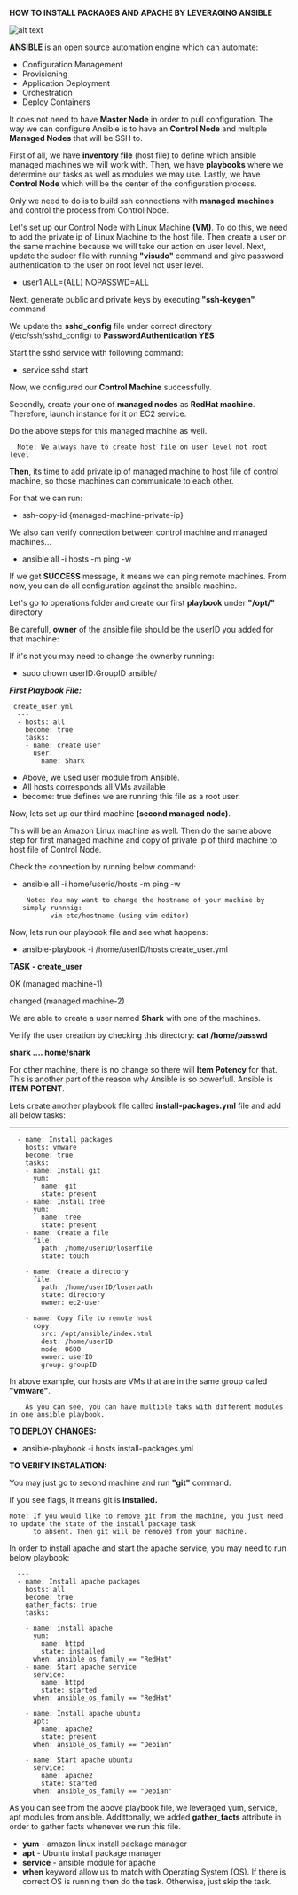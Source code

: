    ****HOW TO INSTALL PACKAGES AND APACHE BY LEVERAGING ANSIBLE****


   ![alt text](https://github.com/tanersa/ansible/blob/feature/ansible-install/Ansible-8.png)


   **ANSIBLE** is an open source automation engine which can automate:
   
   -  Configuration Management
   -  Provisioning
   -  Application Deployment
   -  Orchestration
   -  Deploy Containers


   It does not need to have **Master Node** in order to pull configuration.
   The way we can configure Ansible is to have an **Control Node** and multiple **Managed Nodes** that will be SSH to.
   
   First of all, we have **inventory file** (host file) to define which ansible managed machines we will work with. Then, we have **playbooks** where we determine our 
   tasks as well as modules we may use. Lastly, we have **Control Node** which will be the center of the configuration process.
   
   Only we need to do is to build ssh connections with **managed machines** and control the process from Control Node.
   
   Let's set up our Control Node with Linux Machine **(VM)**. To do this, we need to add the private ip of Linux Machine to the host file.
   Then create a user on the same machine because we will take our action on user level. 
   Next, update the sudoer file with running **"visudo"** command and give password authentication to the user on root level not user level.
   
   -  user1    ALL=(ALL)     NOPASSWD=ALL

   Next, generate public and private keys by executing **"ssh-keygen"** command
   
   We update the **sshd_config** file under correct directory (/etc/ssh/sshd_config) to **PasswordAuthentication  YES**
   
   Start the sshd service with following command:
   -  service sshd start
   
   Now, we configured our **Control Machine** successfully.
   
   Secondly, create your one of **managed nodes** as **RedHat machine**. Therefore, launch instance for it on EC2 service. 
   
   Do the above steps for this managed machine as well.
   
      Note: We always have to create host file on user level not root level
      
**Then**, its time to add private ip of managed machine to host file of control machine, so those machines can communicate to each other.

   For that we can run:  
   -  ssh-copy-id {managed-machine-private-ip}

   We also can verify connection between control machine and managed machines...
   -  ansible all -i hosts -m ping -w


  If we get **SUCCESS** message, it means we can ping remote machines. From now, you can do all configuration against the ansible machine.
  
  Let's go to operations folder and create our first **playbook** under **"/opt/"** directory
  
  Be carefull, **owner** of the ansible file should be the userID you added for that machine:
  
  If it's not you may need to change the ownerby running:
  
   -  sudo chown userID:GroupID ansible/  

**_First Playbook File:_**
     
     create_user.yml 
      ---
      - hosts: all
        become: true
        tasks:
        - name: create user
          user:
            name: Shark
    
   -  Above, we used user module from Ansible.
   -  All hosts corresponds all VMs available
   -  become: true defines we are running this file as a root user.
   
   Now, lets set up our third machine **(second managed node)**.
   
   This will be an Amazon Linux machine as well. Then do the same above step for first managed machine and copy of private ip of third machine to host file of          Control Node.
   
   Check the connection by running below command:
   -  ansible all -i home/userid/hosts -m ping -w
   
           Note: You may want to change the hostname of your machine by simply runnnig:
                 vim etc/hostname (using vim editor)    
                 
                 
  Now, lets run our playbook file and see what happens:
    
   -  ansible-playbook -i /home/userID/hosts create_user.yml

 **TASK - create_user**
 
 OK         (managed machine-1)
 
 changed    (managed machine-2)

   We are able to create a user named **Shark** with one of the machines. 

   Verify the user creation by checking this directory:
   **cat /home/passwd**

   **shark .... home/shark**
   
   For other machine, there is no change so there will **Item Potency** for that.
   This is another part of the reason why Ansible is so powerfull.
   Ansible is **ITEM POTENT**.
   
   Lets create another playbook file called **install-packages.yml** file and add all below tasks:
   -  ---
      - name: Install packages
        hosts: vmware
        become: true
        tasks:
        - name: Install git
          yum:
            name: git
            state: present
        - name: Install tree
          yum:
            name: tree
            state: present
        - name: Create a file
          file:
            path: /home/userID/loserfile
            state: touch

        - name: Create a directory
          file:
            path: /home/userID/loserpath
            state: directory
            owner: ec2-user

        - name: Copy file to remote host
          copy:
            src: /opt/ansible/index.html
            dest: /home/userID
            mode: 0600
            owner: userID
            group: groupID 
   
   In above example, our hosts are VMs that are in the same group called **"vmware"**.
   
        As you can see, you can have multiple taks with different modules in one ansible playbook.
   
   
   **TO DEPLOY CHANGES:**
     
   -  ansible-playbook -i hosts install-packages.yml

   **TO VERIFY INSTALATION:**

You may just go to second machine and run **"git"** command. 

If you see flags, it means git is **installed.**

    Note: If you would like to remove git from the machine, you just need to update the state of the install package task 
          to absent. Then git will be removed from your machine.
          
  In order to install apache and start the apache service, you may need to run below playbook:
  
      --- 
      - name: Install apache packages 
        hosts: all
        become: true 
        gather_facts: true
        tasks:

        - name: install apache 
          yum:
            name: httpd 
            state: installed
          when: ansible_os_family == "RedHat"
        - name: Start apache service 
          service:
            name: httpd 
            state: started 
          when: ansible_os_family == "RedHat"

        - name: Install apache ubuntu
          apt: 
            name: apache2
            state: present
          when: ansible_os_family == "Debian" 

        - name: Start apache ubuntu
          service:
            name: apache2
            state: started 
          when: ansible_os_family == "Debian"
   
   
  As you can see from the above playbook file, we leveraged yum, service, apt modules from ansible. Addittonally, we added **gather_facts**
  attribute in order to gather facts whenever we run this file. 
  
   -  **yum** - amazon linux install package manager
   -  **apt** - Ubuntu install package manager
   -  **service** -  ansible module for apache
   -  **when** keyword allow us to match with Operating System (OS). If there is correct OS is running then do the task. Otherwise, just skip the task. 
  
   
   
   
   
   
   
   
   
   
   
   
   
